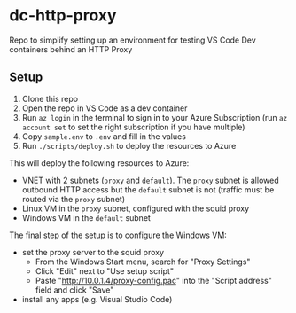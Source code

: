 # dc-http-proxy

Repo to simplify setting up an environment for testing VS Code Dev containers behind an HTTP Proxy


## Setup

1. Clone this repo
2. Open the repo in VS Code as a dev container
3. Run `az login` in the terminal to sign in to your Azure Subscription (run `az account set` to set the right subscription if you have multiple)
4. Copy `sample.env` to `.env` and fill in the values
5. Run `./scripts/deploy.sh` to deploy the resources to Azure

This will deploy the following resources to Azure:
- VNET with 2 subnets (`proxy` and `default`). The `proxy` subnet is allowed outbound HTTP access but the `default` subnet is not (traffic must be routed via the `proxy` subnet)
- Linux VM in the `proxy` subnet, configured with the squid proxy
- Windows VM in the `default` subnet

The final step of the setup is to configure the Windows VM:
- set the proxy server to the squid proxy
  - From the Windows Start menu, search for "Proxy Settings"
  - Click "Edit" next to "Use setup script"
  - Paste "http://10.0.1.4/proxy-config.pac" into the "Script address" field and click "Save"
- install any apps (e.g. Visual Studio Code)


